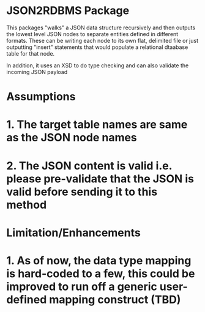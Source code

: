 # JSON2RDBMS Package

This packages "walks" a JSON data structure recursively and then outputs the lowest level JSON nodes to separate entities defined in different formats. These can be writing each node to its own flat, delimited file or just outputting "insert" statements that would populate a relational dtaabase table for that node.

In addition, it uses an XSD to do type checking and can also validate the incoming JSON payload

# Assumptions
# 1. The target table names are same as the JSON node names
# 2. The JSON content is valid i.e. please pre-validate that the JSON is valid before sending it to this method
# Limitation/Enhancements
# 1. As of now, the data type mapping is hard-coded to a few, this could be improved to run off a generic user-defined mapping construct (TBD)
